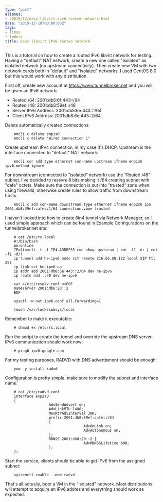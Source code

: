 ```yaml
---
type: "post"
aliases:
- /2019/12/easy-libvirt-ipv6-routed-network.html
date: "2019-12-10T00:00:00Z"
tags:
- linux
- fedora
title: Easy libvirt IPv6 routed network
---
```


This is a tutorial on how to create a routed IPv6 libvirt network for testing.
Having a "default" NAT network, create a new one called "isolated" as isolated
network (no upstream connectivity). Then create new VM with two network cards
both in "default" and "isolated" networks. I used CentOS 8.0 but this would
work with any distribution.

First off, create new account at https://www.tunnelbroker.net and you will be
given an IPv6 network:

* Routed /64: 2001:db8:6f:443::/64
* Routed /48: 2001:db8:59ef::/48
* Server IPv6 Address: 2001:db8:6e:443::1/64
* Client IPv6 Address: 2001:db8:6e:443::2/64

Delete automatically created connections:

		nmcli c delete enp1s0
		nmcli c delete "Wired connection 1"

Create upstream IPv4 connection, in my case it's DHCP. Upstream is the
interface connected to "default" NAT network:

		nmcli con add type ethernet con-name upstream ifname enp1s0 ipv6.method ignore

For downstream (connected to "isolated" network) use the "Routed /48" subnet,
I've decided to resevre 8 bits making it /64 creating subnet with "cafe"
octets. Make sure the connection is put into "trusted" zone when using
firewalld, otherwise create rules to allow traffic from downstream hosts.

		nmcli c add con-name downstream type ethernet ifname enp2s0 ip6 2001:db8:59ef:cafe::1/64 connection.zone trusted

I haven't looked into how to create 6in4 tunnel via Network Manager, so I used
simple approach which can be found in Example Configurations on the
tunnelbroker.net site:

		# cat /etc/rc.local 
		#!/bin/bash
		nm-online
		IP=$(nmcli -t -f IP4.ADDRESS con show upstream | cut -f2 -d: | cut -f1 -d/)
		ip tunnel add he-ipv6 mode sit remote 216.66.86.122 local $IP ttl 255
		ip link set he-ipv6 up
		ip addr add 2001:db8:6e:443::2/64 dev he-ipv6
		ip route add ::/0 dev he-ipv6

		cat >/etc/resolv.conf <<EOF
		nameserver 2001:db8:20::2
		EOF

		sysctl -w net.ipv6.conf.all.forwarding=1

		touch /var/lock/subsys/local

Remember to make it executable:

		# chmod +x /etc/rc.local

Run the script to create the tunnel and override the upstream DNS server. IPv6
communication should work now:

		# ping6 ipv6.google.com

For my testing purposes, RADVD with DNS advertisment should be enough:

		yum -y install radvd

Configuration is pretty simple, make sure to modify the subnet and interface
name:

		# cat /etc/radvd.conf
		interface enp2s0
		{
						AdvSendAdvert on;
						AdvLinkMTU 1480;
						MaxRtrAdvInterval 300;
						prefix 2001:db8:59ef:cafe::/64
						{
										AdvOnLink on;
										AdvAutonomous on;
						};
						RDNSS 2001:db8:20::2 {
										AdvRDNSSLifetime 600;
						};
		};

Start the service, clients should be able to get IPv6 from the assigned subnet:

		systemctl enable --now radvd

That's all actually, boot a VM in the "isolated" network. Most distributions
will attempt to acquire an IPv6 addres and everything should work as expected.
